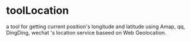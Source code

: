 # toolLocation
a tool for getting current position's longitude and latitude  using Amap, qq, DingDing, wechat 's location service baseed on Web Geolocation.
